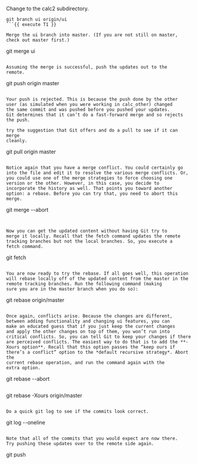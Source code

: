 Change to the calc2 subdirectory.
```
git branch ui origin/ui
```{{ execute T1 }}

Merge the ui branch into master. (If you are not still on master,
check out master first.)
```
git merge ui
```{{ execute T1 }}

Assuming the merge is successful, push the updates out to the
remote.

```
git push origin master
```{{ execute T1 }}

Your push is rejected. This is because the push done by the other
user (as simulated when you were working in calc_other) changed
the same commit and was pushed before you pushed your updates.
Git determines that it can’t do a fast-forward merge and so rejects
the push.

try the suggestion that Git offers and do a pull to see if it can merge
cleanly.

```
git pull origin master
```{{ execute T1 }}

Notice again that you have a merge conflict. You could certainly go
into the file and edit it to resolve the various merge conflicts. Or,
you could use one of the merge strategies to force choosing one
version or the other. However, in this case, you decide to
incorporate the history as well. That points you toward another
option: a rebase. Before you can try that, you need to abort this
merge.

```
git merge --abort
```{{ execute T1 }}


Now you can get the updated content without having Git try to
merge it locally. Recall that the fetch command updates the remote
tracking branches but not the local branches. So, you execute a
fetch command.

```
git fetch
```{{ execute T1 }}

You are now ready to try the rebase. If all goes well, this operation
will rebase locally off of the updated content from the master in the
remote tracking branches. Run the following command (making
sure you are in the master branch when you do so):
```
git rebase origin/master
```{{ execute T1 }}

Once again, conflicts arise. Because the changes are different,
between adding functionality and changing ui features, you can
make an educated guess that if you just keep the current changes
and apply the other changes on top of them, you won’t run into
critical conflicts. So, you can tell Git to keep your changes if there
are perceived conflicts. The easiest way to do that is to add the **-
Xours option**. Recall that this option passes the “keep ours if
there’s a conflict” option to the *default recursive strategy*. Abort the
current rebase operation, and run the command again with the
extra option.

```
git rebase --abort
```{{ execute T1 }}

```
git rebase -Xours origin/master
```{{ execute T1 }}

Do a quick git log to see if the commits look correct.

```
git log --oneline
```{{ execute T1 }}

Note that all of the commits that you would expect are now there.
Try pushing these updates over to the remote side again.
```
git push
```{{ execute T1 }}



